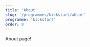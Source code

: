 ```yaml
---
title: 'About'
slug: '/programmes/kickstart/about'
programme: 'kickstart'
order: 0
---
```


About page!